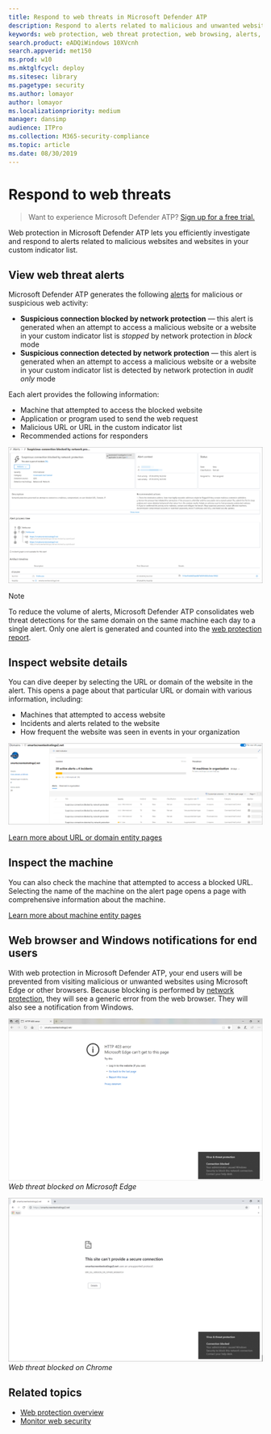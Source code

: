 ```yaml
---
title: Respond to web threats in Microsoft Defender ATP
description: Respond to alerts related to malicious and unwanted websites. Understand how web threat protection informs end users through their web browsers and Windows notifications
keywords: web protection, web threat protection, web browsing, alerts, response, security, phishing, malware, exploit, websites, network protection, Edge, Internet Explorer, Chrome, Firefox, web browser, notifications, end users, Windows notifications, blocking page,
search.product: eADQiWindows 10XVcnh
search.appverid: met150
ms.prod: w10
ms.mktglfcycl: deploy
ms.sitesec: library
ms.pagetype: security
ms.author: lomayor
author: lomayor
ms.localizationpriority: medium
manager: dansimp
audience: ITPro
ms.collection: M365-security-compliance 
ms.topic: article
ms.date: 08/30/2019
---
```


# Respond to web threats

>Want to experience Microsoft Defender ATP? [Sign up for a free trial.](https://www.microsoft.com/microsoft-365/windows/microsoft-defender-atp?ocid=docs-wdatp-main-abovefoldlink&rtc=1)

Web protection in Microsoft Defender ATP lets you efficiently investigate and respond to alerts related to malicious websites and websites in your custom indicator list.

## View web threat alerts
Microsoft Defender ATP generates the following [alerts](manage-alerts.md) for malicious or suspicious web activity:
- **Suspicious connection blocked by network protection** — this alert is generated when an attempt to access a malicious website or a website in your custom indicator list is *stopped* by network protection in *block* mode
- **Suspicious connection detected by network protection** — this alert is generated when an attempt to access a malicious website or a website in your custom indicator list is detected by network protection in *audit only* mode

Each alert provides the following information: 
- Machine that attempted to access the blocked website
- Application or program used to send the web request
- Malicious URL or URL in the custom indicator list
- Recommended actions for responders

![Image of an alert related to web threat protection](images/wtp-alert.png)

>[!Note]
>To reduce the volume of alerts, Microsoft Defender ATP consolidates web threat detections for the same domain on the same machine each day to a single alert. Only one alert is generated and counted into the [web protection report](web-protection-monitoring.md).

## Inspect website details
You can dive deeper by selecting the URL or domain of the website in the alert. This opens a page about that particular URL or domain with various information, including:
- Machines that attempted to access website
- Incidents and alerts related to the website
- How frequent the website was seen in events in your organization

![Image of the domain or URL entity details page](images/wtp-website-details.png)

[Learn more about URL or domain entity pages](investigate-domain.md)

## Inspect the machine
You can also check the machine that attempted to access a blocked URL. Selecting the name of the machine on the alert page opens a page with comprehensive information about the machine.

[Learn more about machine entity pages](investigate-machines.md)

## Web browser and Windows notifications for end users

With web protection in Microsoft Defender ATP, your end users will be prevented from visiting malicious or unwanted websites using Microsoft Edge or other browsers. Because blocking is performed by [network protection](network-protection.md), they will see a generic error from the web browser. They will also see a notification from Windows.

![Image of Microsoft Edge showing a 403 error and the Windows notification](images/wtp-browser-blocking-page.png)
*Web threat blocked on Microsoft Edge*

![Image of Chrome web browser showing a secure connection warning and the Windows notification](images/wtp-chrome-browser-blocking-page.png)
*Web threat blocked on Chrome*

## Related topics
- [Web protection overview](web-protection-overview.md)
- [Monitor web security](web-protection-monitoring.md)
